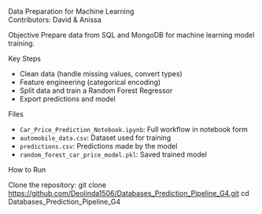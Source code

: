 Data Preparation for Machine Learning  
Contributors: David & Anissa

Objective
Prepare data from SQL and MongoDB for machine learning model training.

Key Steps
- Clean data (handle missing values, convert types)
- Feature engineering (categorical encoding)
- Split data and train a Random Forest Regressor
- Export predictions and model

Files
- `Car_Price_Prediction_Notebook.ipynb`: Full workflow in notebook form
- `automobile_data.csv`: Dataset used for training
- `predictions.csv`: Predictions made by the model
- `random_forest_car_price_model.pkl`: Saved trained model



How to Run

Clone the repository:
   git clone https://github.com/Deolinda1506/Databases_Prediction_Pipeline_G4.git
   cd Databases_Prediction_Pipeline_G4
